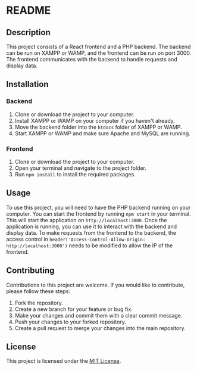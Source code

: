 # README

## Description

This project consists of a React frontend and a PHP backend. The backend can be run on XAMPP or WAMP, and the frontend can be run on port 3000. The frontend communicates with the backend to handle requests and display data. 

## Installation

### Backend

1. Clone or download the project to your computer.
2. Install XAMPP or WAMP on your computer if you haven't already.
3. Move the backend folder into the `htdocs` folder of XAMPP or WAMP.
4. Start XAMPP or WAMP and make sure Apache and MySQL are running.

### Frontend

1. Clone or download the project to your computer.
2. Open your terminal and navigate to the project folder.
3. Run `npm install` to install the required packages.

## Usage

To use this project, you will need to have the PHP backend running on your computer. You can start the frontend by running `npm start` in your terminal. This will start the application on `http://localhost:3000`. Once the application is running, you can use it to interact with the backend and display data. To make requests from the frontend to the backend, the access control in `header('Access-Control-Allow-Origin: http://localhost:3000')` needs to be modified to allow the IP of the frontend.

## Contributing

Contributions to this project are welcome. If you would like to contribute, please follow these steps:

1. Fork the repository.
2. Create a new branch for your feature or bug fix.
3. Make your changes and commit them with a clear commit message.
4. Push your changes to your forked repository.
5. Create a pull request to merge your changes into the main repository.

## License

This project is licensed under the [MIT License](https://opensource.org/licenses/MIT).
